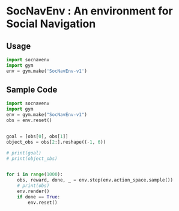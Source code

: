 # SocNavEnv : An environment for Social Navigation

## Usage
```python
import socnavenv
import gym
env = gym.make('SocNavEnv-v1')
```
## Sample Code
```python
import socnavenv
import gym
env = gym.make("SocNavEnv-v1") 
obs = env.reset()


goal = [obs[0], obs[1]]
object_obs = obs[2:].reshape((-1, 6))

# print(goal)
# print(object_obs)


for i in range(1000):
    obs, reward, done, _ = env.step(env.action_space.sample())
    # print(obs)
    env.render()
    if done == True:
        env.reset()
```